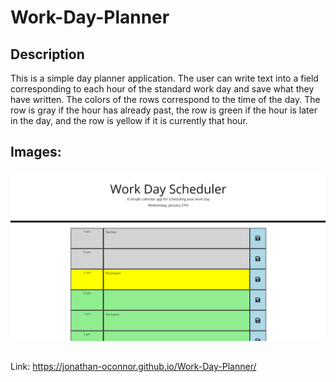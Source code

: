 # Work-Day-Planner

## Description
This is a simple day planner application. The user can write text into a field corresponding to each hour of the standard work day and save what they have written. The colors of the rows correspond to the time of the day. The row is gray if the hour has already past, the row is green if the hour is later in the day, and the row is yellow if it is currently that hour. 

## Images:
![Webpage Image](https://github.com/Jonathan-OConnor/Work-Day-Planner/blob/main/Screenshot.png?raw=true)

##
Link: https://jonathan-oconnor.github.io/Work-Day-Planner/
